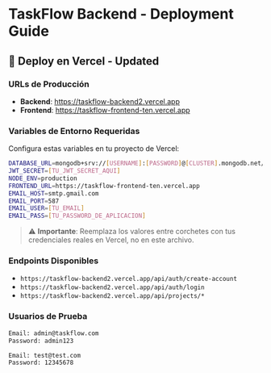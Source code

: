 # TaskFlow Backend - Deployment Guide

## 🚀 Deploy en Vercel - Updated

### URLs de Producción
- **Backend**: https://taskflow-backend2.vercel.app
- **Frontend**: https://taskflow-frontend-ten.vercel.app

### Variables de Entorno Requeridas

Configura estas variables en tu proyecto de Vercel:

```bash
DATABASE_URL=mongodb+srv://[USERNAME]:[PASSWORD]@[CLUSTER].mongodb.net/[DATABASE]?retryWrites=true&w=majority
JWT_SECRET=[TU_JWT_SECRET_AQUI]
NODE_ENV=production
FRONTEND_URL=https://taskflow-frontend-ten.vercel.app
EMAIL_HOST=smtp.gmail.com
EMAIL_PORT=587
EMAIL_USER=[TU_EMAIL]
EMAIL_PASS=[TU_PASSWORD_DE_APLICACION]
```

> ⚠️ **Importante**: Reemplaza los valores entre corchetes con tus credenciales reales en Vercel, no en este archivo.

### Endpoints Disponibles

- `https://taskflow-backend2.vercel.app/api/auth/create-account`
- `https://taskflow-backend2.vercel.app/api/auth/login`
- `https://taskflow-backend2.vercel.app/api/projects/*`

### Usuarios de Prueba

```bash
Email: admin@taskflow.com
Password: admin123

Email: test@test.com  
Password: 12345678
```